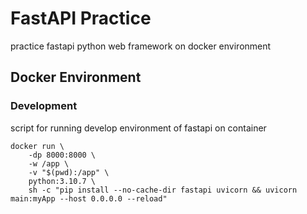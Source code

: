 # FastAPI Practice

practice fastapi python web framework on docker environment

## Docker Environment

### Development

script for running develop environment of fastapi on container

``` shell
docker run \
    -dp 8000:8000 \
    -w /app \
    -v "$(pwd):/app" \
    python:3.10.7 \
    sh -c "pip install --no-cache-dir fastapi uvicorn && uvicorn main:myApp --host 0.0.0.0 --reload"
```
